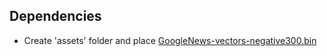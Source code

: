 ## Dependencies 

* Create 'assets' folder and place [GoogleNews-vectors-negative300.bin](https://s3.amazonaws.com/dl4j-distribution/GoogleNews-vectors-negative300.bin.gz)